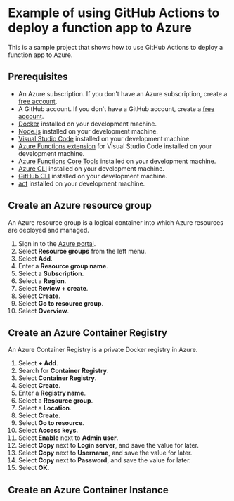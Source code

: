 # Example of using GitHub Actions to deploy a function app to Azure

This is a sample project that shows how to use GitHub Actions to deploy a function app to Azure.

## Prerequisites

- An Azure subscription. If you don't have an Azure subscription, create a [free account](https://azure.microsoft.com/free/?WT.mc_id=javascript-0000-jopapa).
- A GitHub account. If you don't have a GitHub account, create a [free account](https://github.com/join).
- [Docker](https://www.docker.com/products/docker-desktop) installed on your development machine.
- [Node.js](https://nodejs.org/en/download/) installed on your development machine.
- [Visual Studio Code](https://code.visualstudio.com/?WT.mc_id=javascript-0000-jopapa) installed on your development machine.
- [Azure Functions extension](https://marketplace.visualstudio.com/items?itemName=ms-azuretools.vscode-azurefunctions&WT.mc_id=javascript-0000-jopapa) for Visual Studio Code installed on your development machine.
- [Azure Functions Core Tools](https://docs.microsoft.com/en-us/azure/azure-functions/functions-run-local?WT.mc_id=javascript-0000-jopapa) installed on your development machine.
- [Azure CLI](https://docs.microsoft.com/en-us/cli/azure/install-azure-cli?WT.mc_id=javascript-0000-jopapa) installed on your development machine.
- [GitHub CLI](https://cli.github.com/) installed on your development machine.
- [act](https://nektosact.com/) installed on your development machine.

## Create an Azure resource group

An Azure resource group is a logical container into which Azure resources are deployed and managed.

1. Sign in to the [Azure portal](https://portal.azure.com/?WT.mc_id=javascript-0000-jopapa).
2. Select **Resource groups** from the left menu.
3. Select **Add**.
4. Enter a **Resource group name**.
5. Select a **Subscription**.
6. Select a **Region**.
7. Select **Review + create**.
8. Select **Create**.
9. Select **Go to resource group**.
10. Select **Overview**.

## Create an Azure Container Registry

An Azure Container Registry is a private Docker registry in Azure.

1. Select **+ Add**.
2. Search for **Container Registry**.
3. Select **Container Registry**.
4. Select **Create**.
5. Enter a **Registry name**.
6. Select a **Resource group**.
7. Select a **Location**.
8. Select **Create**.
9. Select **Go to resource**.
10. Select **Access keys**.
11. Select **Enable** next to **Admin user**.
12. Select **Copy** next to **Login server**, and save the value for later.
13. Select **Copy** next to **Username**, and save the value for later.
14. Select **Copy** next to **Password**, and save the value for later.
15. Select **OK**.

## Create an Azure Container Instance